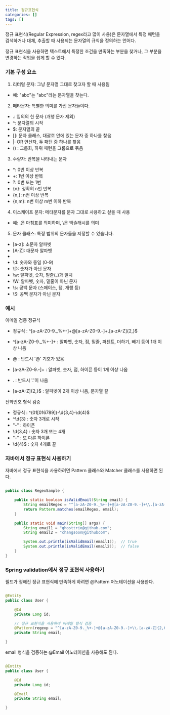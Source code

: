 ```yaml
---
title: 정규표현식
categories: []
tags: []
---
```


정규 표현식(Regular Expression, regex라고 많이 사용)은 문자열에서 특정 패턴을 검색하거나 대체, 추출할 때 사용되는 문자열의 규칙을 정의하는 언어다.

정규 표현식을 사용하면 텍스트에서 특정한 조건을 만족하는 부분을 찾거나, 그 부분을 변경하는 작업을 쉽게 할 수 있다.

### 기본 구성 요소

1. 리터럴 문자: 그냥 문자열 그대로 찾고자 할 때 사용됨
- 예: "abc"는 "abc"라는 문자열을 찾는다.

2. 메타문자: 특별한 의미를 가진 문자들이다.
- .: 임의의 한 문자 (개행 문자 제외)
- ^: 문자열의 시작
- $: 문자열의 끝
- []: 문자 클래스, 대괄호 안에 있는 문자 중 하나를 찾음
- |: OR 연산자, 두 패턴 중 하나를 찾음
- () : 그룹화, 하위 패턴을 그룹으로 묶음

3. 수량자: 반복을 나타내는 문자
- *: 0번 이상 반복
- +: 1번 이상 반복
- ?: 0번 또는 1번
- {n}: 정확히 n번 반복
- {n,}: n번 이상 반복
- {n,m}: n번 이상 m번 이하 반복

4. 이스케이프 문자: 메타문자를 문자 그대로 사용하고 싶을 때 사용
- 예: \.은 마침표를 의미하며, \\은 백슬래시를 의미

5. 문자 클래스: 특정 범위의 문자들을 지정할 수 있습니다.
- [a-z]: 소문자 알파벳
- [A-Z]: 대문자 알파벳
- [0-9]: 숫자
- \d: 숫자와 동일 (0-9)
- \D: 숫자가 아닌 문자
- \w: 알파벳, 숫자, 밑줄(_)과 일치
- \W: 알파벳, 숫자, 밑줄이 아닌 문자
- \s: 공백 문자 (스페이스, 탭, 개행 등)
- \S: 공백 문자가 아닌 문자

### 예시

이메일 검증 정규식
- 정규식 : ^[a-zA-Z0-9._%+-]+@[a-zA-Z0-9.-]+\.[a-zA-Z]{2,}$

- ^[a-zA-Z0-9._%+-]+ : 알파벳, 숫자, 점, 밑줄, 퍼센트, 더하기, 빼기 등이 1개 이상 나옴
- @ : 반드시 '@' 기호가 있음
- [a-zA-Z0-9.-]+ : 알파벳, 숫자, 점, 하이픈 등이 1개 이상 나옴
- \. : 반드시 '.'이 나옴
- [a-zA-Z]{2,}$ : 알파벳이 2개 이상 나옴, 문자열 끝

전화번호 형식 검증
- 정규식 : ^(01[016789])-\d{3,4}-\d{4}$
- ^\d{3} : 숫자 3개로 시작
- "-" : 하이픈
- \d{3,4} : 숫자 3개 또는 4개
- "-" : 또 다른 하이픈
- \d{4}$ : 숫자 4개로 끝


### 자바에서 정규 표현식 사용하기

자바에서 정규 표현식을 사용하려면 Pattern 클래스와 Matcher 클래스를 사용하면 된다.

```java

public class RegexSample {

    public static boolean isValidEmail(String email) {
        String emailRegex = "^[a-zA-Z0-9._%+-]+@[a-zA-Z0-9.-]+\\.[a-zA-Z]{2,6}$";
        return Pattern.matches(emailRegex, email);
    }

    public static void main(String[] args) {
        String email1 = "ghosttrio@github.com";
        String email2 = "changsoon@githubcom";

        System.out.println(isValidEmail(email1));  // true
        System.out.println(isValidEmail(email2));  // false
    }
}

```

### Spring validation에서 정규 표현식 사용하기

필드가 정해진 정규 표현식에 만족하게 하려면 @Pattern 어노테이션을 사용한다.

```java

@Entity
public class User {

    @Id
    private Long id;

    // 정규 표현식을 사용하여 이메일 형식 검증
    @Pattern(regexp = "^[a-zA-Z0-9._%+-]+@[a-zA-Z0-9.-]+\\.[a-zA-Z]{2,6}$", message = "올바른 이메일 형식을 입력하세요.")
    private String email;

}

```

email 형식을 검증하는 @Email 어노테이션을 사용해도 된다.

```java

@Entity
public class User {

    @Id
    private Long id;

    @Email
    private String email;

}

```
